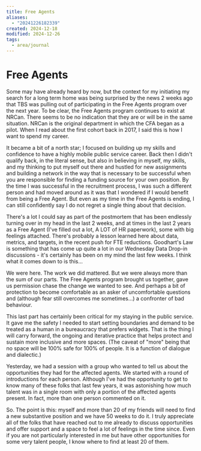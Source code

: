 ```yaml
---
title: Free Agents
aliases:
  - "20241226182339"
created: 2024-12-18
modified: 2024-12-26
tags:
  - area/journal
---
```

# Free Agents
Some may have already heard by now, but the context for my initiating my search for a long term home was being surprised by the news 2 weeks ago that TBS was pulling out of participating in the Free Agents program over the next year. To be clear, the Free Agents program continues to exist at NRCan. There seems to be no indication that they are or will be in the same situation. NRCan is the original department in which the CFA began as a pilot. When I read about the first cohort back in 2017, I said this is how I want to spend my career.

It became a bit of a north star; I focused on building up my skills and confidence to have a highly mobile public service career. Back then I didn't qualify back, in the literal sense, but also in believing in myself, my skills, and my thinking to put myself out there and hustled for new assignments and building a network in the way that is necessary to be successful when you are responsible for finding a funding source for your own position. By the time I was successful in the recruitment process, I was such a different person and had moved around as it was that I wondered if I would benefit from being a Free Agent. But even as my time in the Free Agents is ending, I can still confidently say I do not regret a single thing about that decision.

There's a lot I could say as part of the postmortem that has been endlessly turning over in my head in the last 2 weeks, and at times in the last 2 years as a Free Agent (I've filled out a lot, A LOT of HR paperwork), some with big feelings attached. There's probably a lesson learned here about data, metrics, and targets, in the recent push for FTE reductions. Goodhart's Law is something that has come up quite a lot in our Wednesday Data Drop-in discussions - it's certainly has been on my mind the last few weeks. I think what it comes down to is this...

  We were here. The work we did mattered. But we were always more than the sum of our parts. The Free Agents program brought us together, gave us permission chase the change we wanted to see. And perhaps a bit of protection to become comfortable as an asker of uncomfortable questions and (although fear still overcomes me sometimes...) a confronter of bad behaviour.

This last part has certainly been critical for my staying in the public service. It gave me the safety I needed to start setting boundaries and demand to be treated as a human in a bureaucracy that prefers widgets. That is the thing I will carry forward, the ongoing and iterative practice that helps protect and sustain more inclusive and more spaces. (The caveat of "more" being that no space will be 100% safe for 100% of people. It is a function of dialogue and dialectic.)

Yesterday, we had a session with a group who wanted to tell us about the opportunities they had for the affected agents. We started with a round of introductions for each person. Although I've had the opportunity to get to know many of these folks that last few years, it was astonishing how much talent was in a single room with only a portion of the affected agents present. In fact, more than one person commented on it.

  So. The point is this: myself and more than 20 of my friends will need to find a new substantive position and we have 50 weeks to do it. I truly appreciate all of the folks that have reached out to me already to discuss opportunities and offer support and a space to feel a lot of feelings in the time since. Even if you are not particularly interested in me but have other opportunities for some very talent people, I know where to find at least 20 of them.
